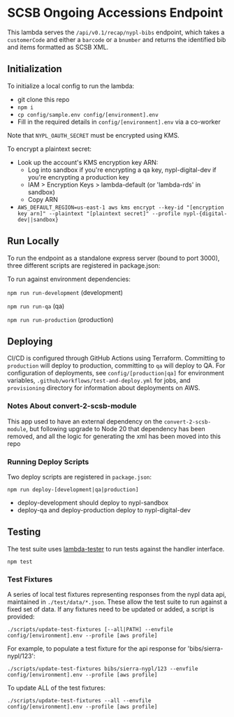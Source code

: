 # SCSB Ongoing Accessions Endpoint

This lambda serves the `/api/v0.1/recap/nypl-bibs` endpoint, which takes a `customerCode` and either a `barcode` or a `bnumber` and returns the identified bib and items formatted as SCSB XML.

## Initialization

To initialize a local config to run the lambda:

 * git clone this repo
 * `npm i`
 * `cp config/sample.env config/[environment].env`
 * Fill in the required details in `config/[environment].env` via a co-worker

Note that `NYPL_OAUTH_SECRET` must be encrypted using KMS.

To encrypt a plaintext secret:
 * Look up the account's KMS encryption key ARN:
   * Log into sandbox if you're encrypting a qa key, nypl-digital-dev if you're encrypting a production key
   * IAM > Encryption Keys > lambda-default (or 'lambda-rds' in sandbox)
   * Copy ARN
 * `AWS_DEFAULT_REGION=us-east-1 aws kms encrypt --key-id "[encryption key arn]" --plaintext "[plaintext secret]" --profile nypl-{digital-dev||sandbox}`

## Run Locally

To run the endpoint as a standalone express server (bound to port 3000), three different scripts are registered in package.json:

To run against environment dependencies:

`npm run run-development` (development)

`npm run run-qa` (qa)

`npm run run-production` (production)

## Deploying

CI/CD is configured through GitHub Actions using Terraform. Committing to `production` will deploy to production, committing to `qa` will deploy to QA. For configuration of deployments, see `config/[production|qa]` for environment variables, `.github/workflows/test-and-deploy.yml` for jobs, and `provisioning` directory for information about deployments on AWS.

### Notes About convert-2-scsb-module

This app used to have an external dependency on the `convert-2-scsb-module`, but following upgrade to Node 20 that dependency has been removed, and all the logic for generating the xml has been moved into this repo 

### Running Deploy Scripts

Two deploy scripts are registered in `package.json`:

`npm run deploy-[development|qa|production]`

* deploy-development should deploy to nypl-sandbox
* deploy-qa and deploy-production deploy to nypl-digital-dev

## Testing

The test suite uses [lambda-tester](https://www.npmjs.com/package/lambda-tester) to run tests against the handler interface.

`npm test`

### Test Fixtures

A series of local test fixtures representing responses from the nypl data api, maintained in `./test/data/*.json`. These allow the test suite to run against a fixed set of data. If any fixtures need to be updated or added, a script is provided:

`./scripts/update-test-fixtures [--all|PATH] --envfile config/[environment].env --profile [aws profile]`

For example, to populate a test fixture for the api response for 'bibs/sierra-nypl/123':

`./scripts/update-test-fixtures bibs/sierra-nypl/123 --envfile config/[environment].env --profile [aws profile]`

To update ALL of the test fixtures:

`./scripts/update-test-fixtures --all --envfile config/[environment].env --profile [aws profile]`
